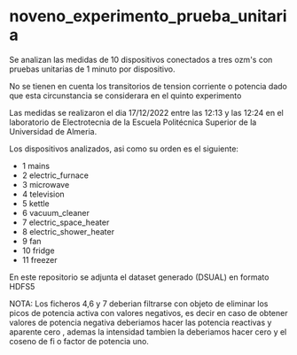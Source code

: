 # noveno_experimento_prueba_unitaria


Se analizan las medidas de  10 dispositivos conectados a tres ozm's con pruebas  unitarias de 1 minuto por dispositivo. 

No se tienen en cuenta los transitorios de tension corriente o potencia  dado que esta circunstancia se considerara en el quinto experimento

Las medidas se realizaron el dia 17/12/2022 entre las 12:13 y las 12:24 en el laboratorio de Electrotecnia de la Escuela Politécnica Superior de la Universidad de Almeria.

Los dispositivos analizados,  asi como su orden es el siguiente:

 - 1 mains
 - 2 electric_furnace
 - 3 microwave
 - 4 television
 - 5 kettle
 - 6 vacuum_cleaner
 - 7 electric_space_heater
 - 8 electric_shower_heater
 - 9 fan
 - 10 fridge
 - 11 freezer

En este repositorio se adjunta el dataset generado (DSUAL) en formato HDFS5

NOTA:  Los ficheros  4,6 y 7 deberian filtrarse con objeto de eliminar los picos de potencia activa con valores negativos, es decir en caso de obtener valores de potencia negativa  deberiamos  hacer las potencia reactivas y aparente cero , ademas la intensidad tambien la deberiamos hacer cero  y el coseno de fi o factor de potencia uno.  

